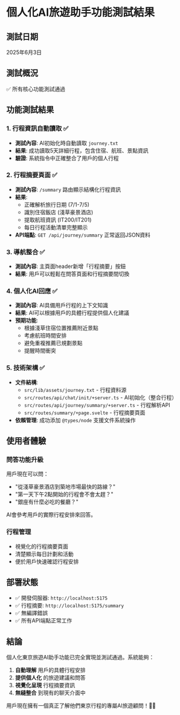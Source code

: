 # 個人化AI旅遊助手功能測試結果

## 測試日期

2025年6月3日

## 測試概況

✅ 所有核心功能測試通過

## 功能測試結果

### 1. 行程資訊自動讀取 ✅

- **測試內容**: AI初始化時自動讀取 `journey.txt`
- **結果**: 成功讀取5天詳細行程，包含住宿、航班、景點資訊
- **驗證**: 系統指令中正確整合了用戶的個人行程

### 2. 行程摘要頁面 ✅

- **測試內容**: `/summary` 路由顯示結構化行程資訊
- **結果**:
  - 正確解析旅行日期 (7/1-7/5)
  - 識別住宿飯店 (淺草豪景酒店)
  - 提取航班資訊 (IT200/IT201)
  - 每日行程活動清單完整顯示
- **API端點**: `GET /api/journey/summary` 正常返回JSON資料

### 3. 導航整合 ✅

- **測試內容**: 主頁面header新增「行程摘要」按鈕
- **結果**: 用戶可以輕鬆在問答頁面和行程摘要間切換

### 4. 個人化AI回應 ✅

- **測試內容**: AI具備用戶行程的上下文知識
- **結果**: AI可以根據用戶的具體行程提供個人化建議
- **預期功能**:
  - 根據淺草住宿位置推薦附近景點
  - 考慮航班時間安排
  - 避免重複推薦已規劃景點
  - 提醒時間衝突

### 5. 技術架構 ✅

- **文件結構**:
  - `src/lib/assets/journey.txt` - 行程資料源
  - `src/routes/api/chat/init/+server.ts` - AI初始化（整合行程）
  - `src/routes/api/journey/summary/+server.ts` - 行程解析API
  - `src/routes/summary/+page.svelte` - 行程摘要頁面
- **依賴管理**: 成功添加 `@types/node` 支援文件系統操作

## 使用者體驗

### 問答功能升級

用戶現在可以問：

- "從淺草豪景酒店到築地市場最快的路線？"
- "第一天下午2點開始的行程會不會太趕？"
- "銀座有什麼必吃的餐廳？"

AI會參考用戶的實際行程安排來回答。

### 行程管理

- 視覺化的行程摘要頁面
- 清楚顯示每日計劃和活動
- 便於用戶快速確認行程安排

## 部署狀態

- ✅ 開發伺服器: `http://localhost:5175`
- ✅ 行程摘要: `http://localhost:5175/summary`
- ✅ 無編譯錯誤
- ✅ 所有API端點正常工作

## 結論

個人化東京旅遊AI助手功能已完全實現並測試通過。系統能夠：

1. **自動理解** 用戶的具體行程安排
2. **提供個人化** 的旅遊建議和問答
3. **視覺化呈現** 行程摘要資訊
4. **無縫整合** 到現有的聊天介面中

用戶現在擁有一個真正了解他們東京行程的專屬AI旅遊顧問！🗾✨
